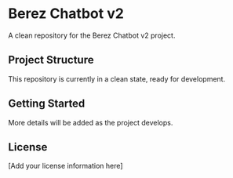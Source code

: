 # Berez Chatbot v2

A clean repository for the Berez Chatbot v2 project.

## Project Structure

This repository is currently in a clean state, ready for development.

## Getting Started

More details will be added as the project develops.

## License

[Add your license information here]
